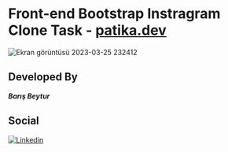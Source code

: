 # Front-end Bootstrap Instragram Clone Task - [patika.dev](https://www.patika.dev/bootcamp/fmss-bilisim-front-end-practicum)

![Ekran görüntüsü 2023-03-25 232412](https://user-images.githubusercontent.com/77030797/227739809-d42fde14-d150-4bf2-a8ad-11288235cbdf.png)



## Developed By
***Barış Beytur***

## Social
[![Linkedin](https://img.shields.io/badge/linkedin-%230077B5.svg?&style=for-the-badge&logo=linkedin&logoColor=white)](https://www.linkedin.com/in/barisbeytur/)
